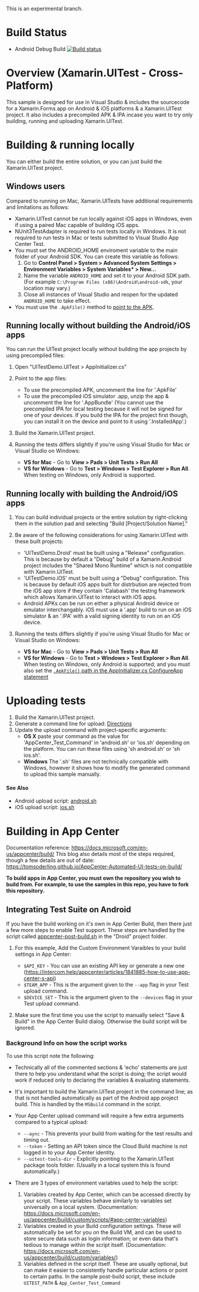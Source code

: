This is an experimental branch.

# Build Status

- Android Debug Build [![Build status](https://build.appcenter.ms/v0.1/apps/44bda37a-6d93-4fdd-abfe-c5aeff6c5c8a/branches/master/badge)](https://appcenter.ms/orgs/XTCTeam/apps/Kent-G.-UITestDemo/build/branches/master)

# Overview (Xamarin.UITest - Cross-Platform)

This sample is designed for use in Visual Studio & includes the sourcecode for a Xamarin.Forms app on Android & iOS platforms & a Xamarin.UITest project. It also includes a precompiled APK & IPA incase you want to try only building, running and uploading Xamarin.UITest.

# Building & running locally

You can either build the entire solution, or you can just build the Xamarin.UITest project.

## Windows users

Compared to running on Mac, Xamarin.UITests have additional requirements and limitations as follows:

- Xamarin.UITest cannot be run locally against iOS apps in Windows, even if using a paired Mac capable of building iOS apps.
- NUnit3TestAdapter is required to run tests locally in Windows. It is not required to run tests in Mac or tests submitted to Visual Studio App Center Test.
- You must set the ANDROID_HOME enviroment variable to the main folder of your Android SDK. You can create this variable as follows:
  1. Go to **Control Panel > System > Advanced System Settings > Environment Variables > System Variables\* > New…**
  2. Name the variable `ANDROID_HOME` and set it to your Android SDK path. (For example `C:\Program Files (x86)\Android\android-sdk`, your location may vary.)
  3. Close all instances of Visual Studio and reopen for the updated `ANDROID_HOME` to take effect.
- You must use the `.ApkFile()` method to [point to the APK](UITestDemo.UITest/AppInitializer.cs#L30).

## Running locally without building the Android/iOS apps

You can run the UITest project locally without building the app projects by using precompiled files:

1. Open "UITestDemo.UITest > AppInitializer.cs"
2. Point to the app files:

   - To use the precompiled APK, uncomment the line for '.ApkFile'
   - To use the precompiled iOS simulator .app, unzip the app & uncomment the line for '.AppBundle'
     (You cannot use the precompiled IPA for local testing because it will not be signed for one of your devices. If you build the IPA for the project first though, you can install it on the device and point to it using '.InstalledApp'.)

3. Build the Xamarin.UITest project.
4. Running the tests differs slightly if you're using Visual Studio for Mac or Visual Studio on Windows:
   - **VS for Mac** - Go to **View > Pads > Unit Tests > Run All**
   - **VS for Windows** - Go to **Test > Windows > Test Explorer > Run All**. When testing on Windows, only Android is supported.

## Running locally with building the Android/iOS apps

1. You can build individual projects or the entire solution by right-clicking them in the solution pad and selecting "Build [Project/Solution Name]."

2. Be aware of the following considerations for using Xamarin.UITest with these built projects:

   - 'UITestDemo.Droid' must be built using a "Release" configuration. This is because by default a "Debug" build of a Xamarin.Android project includes the "Shared Mono Runtime" which is not compatible with Xamarin.UITest.
   - 'UITestDemo.iOS' must be built using a "Debug" configuration. This is because by default iOS apps built for distrbution are rejected from the iOS app store if they contain 'Calabash' the testing framework which allows Xamarin.UITest to interact with iOS apps.
   - Android APKs can be run on either a physical Android device or emulator interchangably. iOS must use a '.app' build to run on an iOS simulator & an '.IPA' with a valid signing identity to run on an iOS device.

3. Running the tests differs slightly if you're using Visual Studio for Mac or Visual Studio on Windows:
   - **VS for Mac** - Go to **View > Pads > Unit Tests > Run All**
   - **VS for Windows** - Go to **Test > Windows > Test Explorer > Run All**. When testing on Windows, only Android is supported; and you must also set the [`.ApkFile()` path in the AppInitializer.cs ConfigureApp statement](/Xamarin.UITest/UITestDemo/UITestDemo.UITest/AppInitializer.cs#L31)

# Uploading tests

1. Build the Xamarin.UITest project.
2. Generate a command line for upload: [Directions](/../../#upload-commands)
3. Update the upload command with project-specific arguments:
   - **OS X** paste your command as the value for 'AppCenter_Test_Command' in 'android.sh' or 'ios.sh' depending on the platform. You can run these files using 'sh android.sh' or 'sh ios.sh'.
   - **Windows** The '.sh' files are not technically compatible with Windows, however it shows how to modify the generated command to upload this sample manually.

#### See Also

- Android upload script: [android.sh](android.sh)
- iOS upload script: [ios.sh](ios.sh)

# Building in App Center

Documentation reference: https://docs.microsoft.com/en-us/appcenter/build/
This blog also details most of the steps required, though a few details are out of date: https://tomsoderling.github.io/AppCenter-Automated-UI-tests-on-build/

**To build apps in App Center, you must own the repository you wish to build from. For example, to use the samples in this repo, you have to fork this repository.**

## Integrating Test Suite on Android

If you have the build working on it's own in App Center Build, then there just a few more steps to enable Test support. These steps are handled by the script called [appcenter-post-build.sh](Droid/appcenter-post-build.sh) in the "Droid" project folder.

1. For this example, Add the Custom Environment Varaibles to your build settings in App Center:

   - `$API_KEY` - You can use an existing API key or generate a new one (https://intercom.help/appcenter/articles/1841885-how-to-use-app-center-s-api)
   - `$TEAM_APP` - This is the argument given to the `--app` flag in your Test upload command.
   - `$DEVICE_SET` - This is the argument given to the `--devices` flag in your Test upload command.

2. Make sure the first time you use the script to manually select "Save & Build" in the App Center Build dialog. Otherwise the build script will be ignored.

### Background Info on how the script works

To use this script note the following:

- Technically all of the commented sections & 'echo' statements are just there to help you understand what the script is doing; the script would work if reduced only to declaring the variables & evaluating statements.

- It's important to build the Xamarin.UITest project in the command line; as that is not handled automatically as part of the Android app project build. This is handled by the `MSBuild` command in the script.

- Your App Center upload command will require a few extra arguments compared to a typical upload:

  - `--aync` - This prevents your build from waiting for the test results and timing out.
  - `--token` - Setting an API token since the Cloud Build machine is not logged in to your App Center identity.
  - `--uitest-tools-dir` - Explicitly pointing to the Xamarin.UITest package tools folder. (Usually in a local system this is found automatically.)

- There are 3 types of environment variables used to help the script:
  1. Variables created by App Center, which can be accessed directly by your script. These variables behave similarly to variables set universally on a local system. (Documentation: https://docs.microsoft.com/en-us/appcenter/build/custom/scripts/#app-center-variables)
  2. Variables created in your Build configuration settings. These will automatically be set for you on the Build VM, and can be used to store secure data such as login information; or even data that's tedious to manage within the script itself. (Documentation: https://docs.microsoft.com/en-us/appcenter/build/custom/variables/)
  3. Variables defined in the script itself. These are usually optional, but can make it easier to consistently handle particular actions or point to certain paths. In the sample post-build script, these include `UITEST_PATH` & `App_Center_Test_Command`
